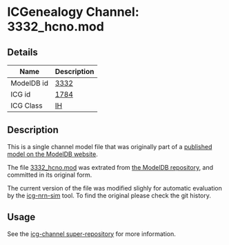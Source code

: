 # ICGenealogy Channel: 3332\_hcno.mod

## Details

Name | Description
---- | -----------
ModelDB id | [3332](http://senselab.med.yale.edu/ModelDB/ShowModel.cshtml?model=3332)
ICG id | [1784](http://icg.neurotheory.ox.ac.uk/channels/4/1784)
ICG Class | [IH](http://icg.neurotheory.ox.ac.uk/channels/4)

## Description

This is a single channel model file that was originally part of a [published model on the ModelDB website](http://senselab.med.yale.edu/ModelDB/ShowModel.cshtml?model=3332).


The file [3332\_hcno.mod](3332_hcno.mod) was extrated from [the ModelDB repository](http://senselab.med.yale.edu/ModelDB/ShowModel.cshtml?model=3332), and committed in its original form.

The current version of the file was modified slighly for automatic evaluation by the [icg-nrn-sim](https://github.com/icgenealogy/icg-nrn-sim) tool. To find the original please check the git history.


## Usage

See the [icg-channel super-repository](https://github.com/icgenealogy/icg-channels) for more information.